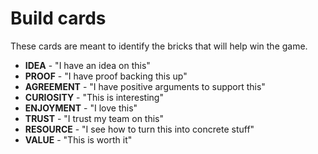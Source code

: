 # Build cards
These cards are meant to identify the bricks that will help win the game.

* **IDEA** - "I have an idea on this"
* **PROOF** - "I have proof backing this up"
* **AGREEMENT** - "I have positive arguments to support this"
* **CURIOSITY** - "This is interesting"
* **ENJOYMENT** - "I love this"
* **TRUST** - "I trust my team on this"
* **RESOURCE** - "I see how to turn this into concrete stuff"
* **VALUE** - "This is worth it"